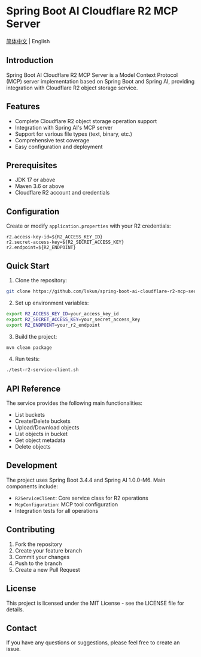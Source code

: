 # Spring Boot AI Cloudflare R2 MCP Server

[简体中文](README.md) | English

## Introduction
Spring Boot AI Cloudflare R2 MCP Server is a Model Context Protocol (MCP) server implementation based on Spring Boot and Spring AI, providing integration with Cloudflare R2 object storage service.

## Features
- Complete Cloudflare R2 object storage operation support
- Integration with Spring AI's MCP server
- Support for various file types (text, binary, etc.)
- Comprehensive test coverage
- Easy configuration and deployment

## Prerequisites
- JDK 17 or above
- Maven 3.6 or above
- Cloudflare R2 account and credentials

## Configuration
Create or modify `application.properties` with your R2 credentials:
```properties
r2.access-key-id=${R2_ACCESS_KEY_ID}
r2.secret-access-key=${R2_SECRET_ACCESS_KEY}
r2.endpoint=${R2_ENDPOINT}
```

## Quick Start
1. Clone the repository:
```bash
git clone https://github.com/lskun/spring-boot-ai-cloudflare-r2-mcp-server.git
```

2. Set up environment variables:
```bash
export R2_ACCESS_KEY_ID=your_access_key_id
export R2_SECRET_ACCESS_KEY=your_secret_access_key
export R2_ENDPOINT=your_r2_endpoint
```

3. Build the project:
```bash
mvn clean package
```

4. Run tests:
```bash
./test-r2-service-client.sh
```

## API Reference
The service provides the following main functionalities:
- List buckets
- Create/Delete buckets
- Upload/Download objects
- List objects in bucket
- Get object metadata
- Delete objects

## Development
The project uses Spring Boot 3.4.4 and Spring AI 1.0.0-M6. Main components include:
- `R2ServiceClient`: Core service class for R2 operations
- `McpConfiguration`: MCP tool configuration
- Integration tests for all operations

## Contributing
1. Fork the repository
2. Create your feature branch
3. Commit your changes
4. Push to the branch
5. Create a new Pull Request

## License
This project is licensed under the MIT License - see the LICENSE file for details.

## Contact
If you have any questions or suggestions, please feel free to create an issue. 
